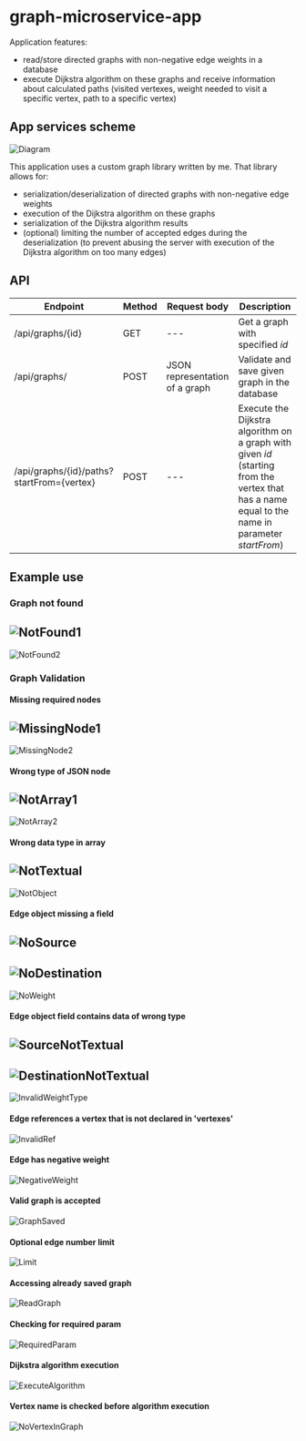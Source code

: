 # graph-microservice-app

Application features:
* read/store directed graphs with non-negative edge weights in a database
* execute Dijkstra algorithm on these graphs and receive information about calculated paths (visited vertexes, weight needed to visit a specific vertex, path to a specific vertex)

## App services scheme 

![Diagram](https://github.com/Echelon133/graph-microservice-app/blob/master/img/microservices-diagram.png)

This application uses a custom graph library written by me. 
That library allows for:
* serialization/deserialization of directed graphs with non-negative edge weights
* execution of the Dijkstra algorithm on these graphs 
* serialization of the Dijkstra algorithm results
* (optional) limiting the number of accepted edges during the deserialization (to prevent abusing the server with execution of the Dijkstra algorithm on too many edges)

## API

| Endpoint                                 | Method     | Request body                    | Description                                      |
|------------------------                  |----------  |-----------------                |-------------                                     |
|/api/graphs/{id}                          | GET        |  ---                            | Get a graph with specified *id*                                  |
|/api/graphs/                              | POST       | JSON representation of a graph  | Validate and save given graph in the database
|/api/graphs/{id}/paths?startFrom={vertex} | POST       |  ---                            | Execute the Dijkstra algorithm on a graph with given *id* (starting from the vertex that has a name equal to the name in parameter *startFrom*)

## Example use

### Graph not found

![NotFound1](https://github.com/Echelon133/graph-microservice-app/blob/master/img/screens/1NotFound.png)
---
![NotFound2](https://github.com/Echelon133/graph-microservice-app/blob/master/img/screens/2NotFound.png)

### Graph Validation

#### Missing required nodes

![MissingNode1](https://github.com/Echelon133/graph-microservice-app/blob/master/img/screens/3MissingNode.png)
---
![MissingNode2](https://github.com/Echelon133/graph-microservice-app/blob/master/img/screens/4MIssingNode.png)

#### Wrong type of JSON node

![NotArray1](https://github.com/Echelon133/graph-microservice-app/blob/master/img/screens/5NotArrayNode.png)
---
![NotArray2](https://github.com/Echelon133/graph-microservice-app/blob/master/img/screens/6NotArrayNode.png)

#### Wrong data type in array

![NotTextual](https://github.com/Echelon133/graph-microservice-app/blob/master/img/screens/7NotTextual.png)
---
![NotObject](https://github.com/Echelon133/graph-microservice-app/blob/master/img/screens/8NotObject.png)

#### Edge object missing a field

![NoSource](https://github.com/Echelon133/graph-microservice-app/blob/master/img/screens/9NoSource.png)
---
![NoDestination](https://github.com/Echelon133/graph-microservice-app/blob/master/img/screens/10NoDestination.png)
---
![NoWeight](https://github.com/Echelon133/graph-microservice-app/blob/master/img/screens/11NoWeight.png)

#### Edge object field contains data of wrong type

![SourceNotTextual](https://github.com/Echelon133/graph-microservice-app/blob/master/img/screens/12SourceNotTextual.png)
---
![DestinationNotTextual](https://github.com/Echelon133/graph-microservice-app/blob/master/img/screens/13DestinationNotTextual.png)
---
![InvalidWeightType](https://github.com/Echelon133/graph-microservice-app/blob/master/img/screens/14InvalidWeightType.png)

#### Edge references a vertex that is not declared in 'vertexes'

![InvalidRef](https://github.com/Echelon133/graph-microservice-app/blob/master/img/screens/15InvalidReference.png)

#### Edge has negative weight

![NegativeWeight](https://github.com/Echelon133/graph-microservice-app/blob/master/img/screens/16NegativeWeight.png)

#### Valid graph is accepted

![GraphSaved](https://github.com/Echelon133/graph-microservice-app/blob/master/img/screens/17GraphSaved.png)

#### Optional edge number limit 

![Limit](https://github.com/Echelon133/graph-microservice-app/blob/master/img/screens/18Limit.png)

#### Accessing already saved graph

![ReadGraph](https://github.com/Echelon133/graph-microservice-app/blob/master/img/screens/19ReadGraph.png)

#### Checking for required param

![RequiredParam](https://github.com/Echelon133/graph-microservice-app/blob/master/img/screens/20RequiredParam.png)

#### Dijkstra algorithm execution

![ExecuteAlgorithm](https://github.com/Echelon133/graph-microservice-app/blob/master/img/screens/21ExecuteAlgorithm.png)

#### Vertex name is checked before algorithm execution

![NoVertexInGraph](https://github.com/Echelon133/graph-microservice-app/blob/master/img/screens/22NoVertexInGraph.png)

